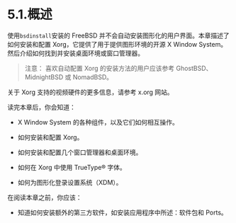 # 5.1.概述

使用`bsdinstall`安装的 FreeBSD 并不会自动安装图形化的用户界面。本章描述了如何安装和配置 Xorg，它提供了用于提供图形环境的开源 X Window System。然后介绍如何找到并安装桌面环境或窗口管理器。

>注意：
>喜欢自动配置 Xorg 的安装方法的用户应该参考 GhostBSD、MidnightBSD 或 NomadBSD。

关于 Xorg 支持的视频硬件的更多信息，请参考 x.org 网站。

读完本章后，你会知道：

- X Window System 的各种组件，以及它们如何相互操作。

- 如何安装和配置 Xorg。

- 如何安装和配置几个窗口管理器和桌面环境。

- 如何在 Xorg 中使用 TrueType® 字体。

- 如何为图形化登录设置系统（XDM）。

在阅读本章之前，你应该：

 - 知道如何安装额外的第三方软件，如安装应用程序中所述：软件包和 Ports。





